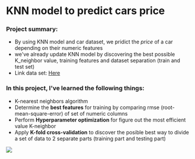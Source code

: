 # KNN model to predict cars price
### Project summary:
- By using KNN model and car dataset, we pridict the *price* of a car depending on their numeric features
- we've already update KNN model by discovering the best possible K_neighbor value, training features and dataset separation (train and test set)
- Link data set: [Here](https://archive.ics.uci.edu/ml/datasets/automobile)

### In this project, I've learned the following things:
- K-nearest neighbors algorithm
- Determine the **best features** for training by comparing rmse (root-mean-square-error) of set of numeric columns
- Perform **Hyperparameter optimization** for figure out the most efficient value K-neighbor
- Apply **K-fold cross-validation** to discover the posible best way to divide a set of data to 2 separate parts (training part and testing part)

![](https://res.cloudinary.com/dyd911kmh/image/upload/f_auto,q_auto:best/v1531424125/KNN_final1_ibdm8a.png)
